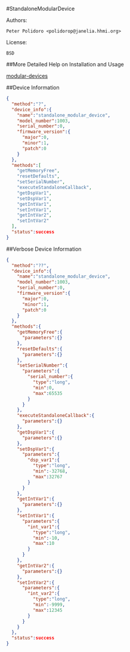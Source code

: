 #StandaloneModularDevice

Authors:

    Peter Polidoro <polidorop@janelia.hhmi.org>

License:

    BSD

##More Detailed Help on Installation and Usage

[modular-devices](https://github.com/janelia-modular-devices/modular-devices)

##Device Information

```json
{
  "method":"?",
  "device_info":{
    "name":"standalone_modular_device",
    "model_number":1003,
    "serial_number":0,
    "firmware_version":{
      "major":0,
      "minor":1,
      "patch":0
    }
  },
  "methods":[
    "getMemoryFree",
    "resetDefaults",
    "setSerialNumber",
    "executeStandaloneCallback",
    "getDspVar1",
    "setDspVar1",
    "getIntVar1",
    "setIntVar1",
    "getIntVar2",
    "setIntVar2"
  ],
  "status":success
}
```

##Verbose Device Information

```json
{
  "method":"??",
  "device_info":{
    "name":"standalone_modular_device",
    "model_number":1003,
    "serial_number":0,
    "firmware_version":{
      "major":0,
      "minor":1,
      "patch":0
    }
  },
  "methods":{
    "getMemoryFree":{
      "parameters":{}
    },
    "resetDefaults":{
      "parameters":{}
    },
    "setSerialNumber":{
      "parameters":{
        "serial_number":{
          "type":"long",
          "min":0,
          "max":65535
        }
      }
    },
    "executeStandaloneCallback":{
      "parameters":{}
    },
    "getDspVar1":{
      "parameters":{}
    },
    "setDspVar1":{
      "parameters":{
        "dsp_var1":{
          "type":"long",
          "min":-32768,
          "max":32767
        }
      }
    },
    "getIntVar1":{
      "parameters":{}
    },
    "setIntVar1":{
      "parameters":{
        "int_var1":{
          "type":"long",
          "min":-10,
          "max":10
        }
      }
    },
    "getIntVar2":{
      "parameters":{}
    },
    "setIntVar2":{
      "parameters":{
        "int_var2":{
          "type":"long",
          "min":-9999,
          "max":12345
        }
      }
    }
  },
  "status":success
}
```
